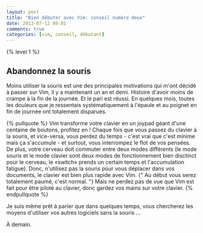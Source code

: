 ```yaml
---
layout: post
title: "Bien débuter avec Vim: conseil numéro deux"
date: 2013-07-12 09:01
comments: true
categories: [vim, conseil, débutant]
---
```


{% level 1 %}

Abandonnez la souris
--------------------

Moins utiliser la souris est une des principales motivations qui m'ont décidé à
passer sur Vim, il y a maintenant un an et demi. Histoire d'avoir moins de
crampe à la fin de la journée. Et le pari est réussi. En quelques mois, toutes
les douleurs que je ressentais systématiquement à l'épaule et au poignet en fin
de journée ont totalement disparues.

<!-- more -->

{% pullquote %}
Vim transforme votre clavier en un joypad géant
d'une centaine de boutons, profitez en ! Chaque fois que vous passez du clavier
à la souris, et vice-versa, vous perdez du temps - c'est vrai que c'est minime
mais ça s'accumule - et surtout, vous interrompez le flot de
vos pensées. De plus, votre cerveau doit commuter entre deux modes
différents (le mode souris et le mode clavier sont deux modes de
fonctionnement bien disctinct pour le cerveau, le «switch» prends un certain
temps et l'accumulation fatigue).
Donc, n'utilisez pas la souris pour vous déplacer dans vos documents, le clavier
est bien plus rapide avec Vim. {" Au début vous serez totalement paumé,
c'est normal. "} Mais
ne perdez pas de vue que Vim est fait pour être piloté au clavier, donc gardez
vos mains sur votre clavier.
{% endpullquote %}

Je suis même prêt à parier que dans quelques temps, vous chercherez
les moyens d'utiliser vos autres logiciels sans la souris …

À demain.
